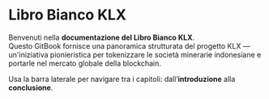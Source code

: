 # Libro Bianco KLX

Benvenuti nella **documentazione del Libro Bianco KLX**.  
Questo GitBook fornisce una panoramica strutturata del progetto KLX — un'iniziativa pionieristica per tokenizzare le società minerarie indonesiane e portarle nel mercato globale della blockchain.  

Usa la barra laterale per navigare tra i capitoli: dall’**introduzione** alla **conclusione**.
